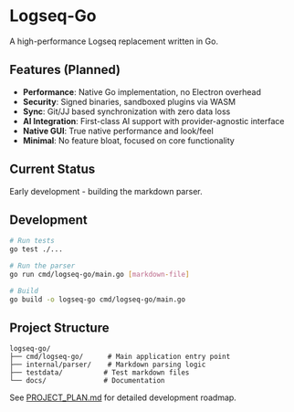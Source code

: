 # Logseq-Go

A high-performance Logseq replacement written in Go.

## Features (Planned)

- **Performance**: Native Go implementation, no Electron overhead
- **Security**: Signed binaries, sandboxed plugins via WASM
- **Sync**: Git/JJ based synchronization with zero data loss
- **AI Integration**: First-class AI support with provider-agnostic interface
- **Native GUI**: True native performance and look/feel
- **Minimal**: No feature bloat, focused on core functionality

## Current Status

Early development - building the markdown parser.

## Development

```bash
# Run tests
go test ./...

# Run the parser
go run cmd/logseq-go/main.go [markdown-file]

# Build
go build -o logseq-go cmd/logseq-go/main.go
```

## Project Structure

```
logseq-go/
├── cmd/logseq-go/      # Main application entry point
├── internal/parser/    # Markdown parsing logic
├── testdata/          # Test markdown files
└── docs/              # Documentation
```

See [PROJECT_PLAN.md](PROJECT_PLAN.md) for detailed development roadmap.